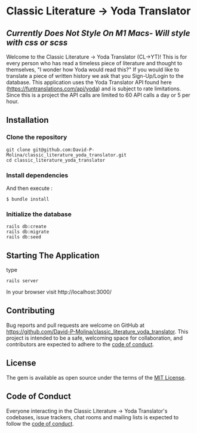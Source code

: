 # Classic Literature -> Yoda Translator
## ***Currently Does Not Style On M1 Macs- Will style with css or scss***
Welcome to the Classic Literature -> Yoda Translator (CL->YT)! This is for every person who has read a timeless piece of literature and thought to themselves, "I wonder how Yoda would read this?"
If you would like to translate a piece of written history we ask that you Sign-Up/Login to the database. This application uses the Yoda Translator API found here (https://funtranslations.com/api/yoda) and is subject to rate limitations. Since this is a project the API calls are limited to 60 API calls a day or 5 per hour.  

## Installation

### Clone the repository

```shell
git clone git@github.com:David-P-Molina/classic_literature_yoda_translator.git
cd classic_literature_yoda_translator
```
### Install dependencies
And then execute :

    $ bundle install

### Initialize the database

```shell
rails db:create
rails db:migrate
rails db:seed
```
## Starting The Application
type 
```shell
rails server 
```

In your browser visit http://localhost:3000/

## Contributing

Bug reports and pull requests are welcome on GitHub at https://github.com/David-P-Molina/classic_literature_yoda_translator. This project is intended to be a safe, welcoming space for collaboration, and contributors are expected to adhere to the [code of conduct](https://https://github.com/David-P-Molina/classic_literature_yoda_translator/CODE_OF_CONDUCT.md).


## License

The gem is available as open source under the terms of the [MIT License](https://opensource.org/licenses/MIT).

## Code of Conduct

Everyone interacting in the Classic Literature -> Yoda Translator's codebases, issue trackers, chat rooms and mailing lists is expected to follow the [code of conduct](https://github.com/David-P-Molina/classic_literature_yoda_translator/blob/master/CODE_OF_CONDUCT.md).